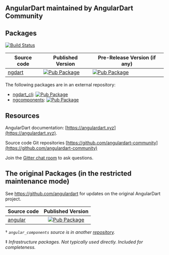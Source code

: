 ## AngularDart maintained by AngularDart Community

## Packages

[![Build Status](https://img.shields.io/github/actions/workflow/status/angulardart-community/angular/dart.yml?branch=master)](https://github.com/angulardart-community/angular/actions/workflows/dart.yml)

| Source code |Published Version                                                                                 |Pre-Release Version (if any)                                                                                      |
|-------------|--------------------------------------------------------------------------------------------------|------------------------------------------------------------------------------------------------------------------|
| [ngdart]    |[![Pub Package](https://img.shields.io/pub/v/ngdart.svg)](https://pub.dev/packages/ngdart)        |[![Pub Package](https://img.shields.io/pub/v/ngdart?include_prereleases)](https://pub.dev/packages/ngdart)        |


The following packages are in an external repository:

- [ngdart_cli]: [![Pub Package](https://img.shields.io/pub/v/ngdart_cli.svg)](https://pub.dev/packages/ngdart_cli)
- [ngcomponents]: [![Pub Package](https://img.shields.io/pub/v/ngcomponents.svg)](https://pub.dev/packages/ngcomponents)

## Resources

AngularDart documentation: [https://angulardart.xyz](https://angulardart.xyz).

Source code Git repositories [https://github.com/angulardart-community](https://github.com/angulardart-community)

Join the [Gitter chat room](https://gitter.im/angulardart/community) to ask questions.

## The original Packages (in the restricted maintenance mode)

See https://github.com/angulardart for updates on the original AngularDart project.

| Source code                  | Published Version                                                                                                  |
|------------------------------|:------------------------------------------------------------------------------------------------------------------:|
| [angular]                    | [![Pub Package](https://img.shields.io/pub/v/angular.svg)](https://pub.dev/packages/angular)                       |


&dagger; _`angular_components` source is in another [repository](https://github.com/angulardart/angular_components)._

&ddagger; _Infrastructure packages. Not typically used directly.
Included for completeness._

[angular]: https://github.com/angulardart/angular/tree/master/angular
[ngdart]: https://github.com/angulardart-community/angular/tree/master/ngdart 
[ngdart_cli]: https://github.com/angulardart-community/ngdart_cli
[ngcomponents]: https://github.com/angulardart-community/angular_components


